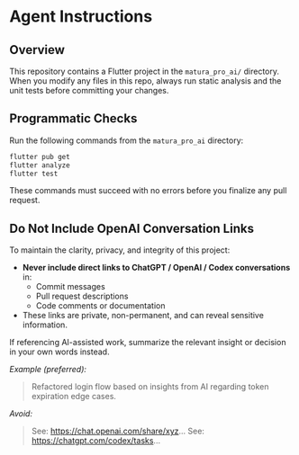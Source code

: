 # Agent Instructions

## Overview

This repository contains a Flutter project in the `matura_pro_ai/` directory. When you modify any files in this repo, always run static analysis and the unit tests before committing your changes.

## Programmatic Checks

Run the following commands from the `matura_pro_ai` directory:

```bash
flutter pub get
flutter analyze
flutter test
```

These commands must succeed with no errors before you finalize any pull request.

## Do Not Include OpenAI Conversation Links

To maintain the clarity, privacy, and integrity of this project:

- **Never include direct links to ChatGPT / OpenAI / Codex conversations** in:
  - Commit messages
  - Pull request descriptions
  - Code comments or documentation
- These links are private, non-permanent, and can reveal sensitive information.

If referencing AI-assisted work, summarize the relevant insight or decision in your own words instead.

*Example (preferred):*
> Refactored login flow based on insights from AI regarding token expiration edge cases.

*Avoid:*
> See: <https://chat.openai.com/share/xyz>...
> See: <https://chatgpt.com/codex/tasks>...
